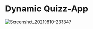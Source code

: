 # Dynamic Quizz-App

![Screenshot_20210810-233347](https://user-images.githubusercontent.com/50156227/128940486-1a53e6dd-4389-4432-8358-446fd4061b3f.jpg)
